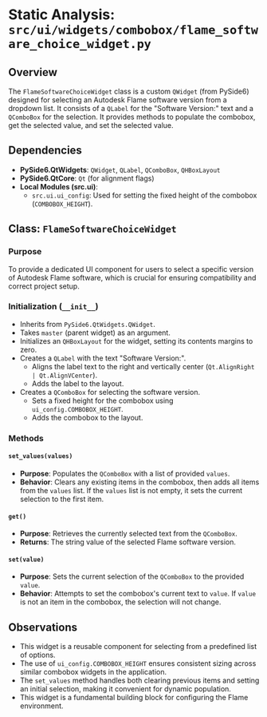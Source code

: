 # Static Analysis: `src/ui/widgets/combobox/flame_software_choice_widget.py`

## Overview
The `FlameSoftwareChoiceWidget` class is a custom `QWidget` (from PySide6) designed for selecting an Autodesk Flame software version from a dropdown list. It consists of a `QLabel` for the "Software Version:" text and a `QComboBox` for the selection. It provides methods to populate the combobox, get the selected value, and set the selected value.

## Dependencies
- **PySide6.QtWidgets**: `QWidget`, `QLabel`, `QComboBox`, `QHBoxLayout`
- **PySide6.QtCore**: `Qt` (for alignment flags)
- **Local Modules (src.ui)**:
    - `src.ui.ui_config`: Used for setting the fixed height of the combobox (`COMBOBOX_HEIGHT`).

## Class: `FlameSoftwareChoiceWidget`

### Purpose
To provide a dedicated UI component for users to select a specific version of Autodesk Flame software, which is crucial for ensuring compatibility and correct project setup.

### Initialization (`__init__`)
- Inherits from `PySide6.QtWidgets.QWidget`.
- Takes `master` (parent widget) as an argument.
- Initializes an `QHBoxLayout` for the widget, setting its contents margins to zero.
- Creates a `QLabel` with the text "Software Version:".
    - Aligns the label text to the right and vertically center (`Qt.AlignRight | Qt.AlignVCenter`).
    - Adds the label to the layout.
- Creates a `QComboBox` for selecting the software version.
    - Sets a fixed height for the combobox using `ui_config.COMBOBOX_HEIGHT`.
    - Adds the combobox to the layout.

### Methods

#### `set_values(values)`
- **Purpose**: Populates the `QComboBox` with a list of provided `values`.
- **Behavior**: Clears any existing items in the combobox, then adds all items from the `values` list. If the `values` list is not empty, it sets the current selection to the first item.

#### `get()`
- **Purpose**: Retrieves the currently selected text from the `QComboBox`.
- **Returns**: The string value of the selected Flame software version.

#### `set(value)`
- **Purpose**: Sets the current selection of the `QComboBox` to the provided `value`.
- **Behavior**: Attempts to set the combobox's current text to `value`. If `value` is not an item in the combobox, the selection will not change.

## Observations
- This widget is a reusable component for selecting from a predefined list of options.
- The use of `ui_config.COMBOBOX_HEIGHT` ensures consistent sizing across similar combobox widgets in the application.
- The `set_values` method handles both clearing previous items and setting an initial selection, making it convenient for dynamic population.
- This widget is a fundamental building block for configuring the Flame environment.
